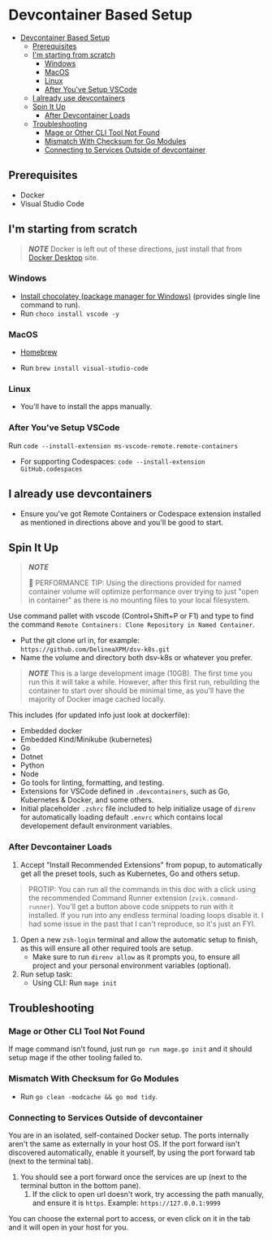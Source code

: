 # Devcontainer Based Setup

- [Devcontainer Based Setup](#devcontainer-based-setup)
  - [Prerequisites](#prerequisites)
  - [I'm starting from scratch](#im-starting-from-scratch)
    - [Windows](#windows)
    - [MacOS](#macos)
    - [Linux](#linux)
    - [After You've Setup VSCode](#after-youve-setup-vscode)
  - [I already use devcontainers](#i-already-use-devcontainers)
  - [Spin It Up](#spin-it-up)
    - [After Devcontainer Loads](#after-devcontainer-loads)
  - [Troubleshooting](#troubleshooting)
    - [Mage or Other CLI Tool Not Found](#mage-or-other-cli-tool-not-found)
    - [Mismatch With Checksum for Go Modules](#mismatch-with-checksum-for-go-modules)
    - [Connecting to Services Outside of devcontainer](#connecting-to-services-outside-of-devcontainer)

## Prerequisites

- Docker
- Visual Studio Code

## I'm starting from scratch

> ***NOTE***
> Docker is left out of these directions, just install that from [Docker Desktop](https://www.docker.com/products/docker-desktop/) site.

### Windows

- [Install chocolatey (package manager for Windows)](https://chocolatey.org/install#individual) (provides single line command to run).
- Run `choco install vscode -y`


### MacOS

- [Homebrew](https://brew.sh/)

- Run `brew install visual-studio-code`

### Linux

- You'll have to install the apps manually.

### After You've Setup VSCode

Run `code --install-extension ms-vscode-remote.remote-containers`

- For supporting Codespaces: `code --install-extension GitHub.codespaces`

## I already use devcontainers



- Ensure you've got Remote Containers or Codespace extension installed as mentioned in directions above and you'll be good to start.



## Spin It Up



> ***NOTE***
>
> 🐎 PERFORMANCE TIP: Using the directions provided for named container volume will optimize performance over trying to just "open in container" as there is no mounting files to your local filesystem.

Use command pallet with vscode (Control+Shift+P or F1) and type to find the command `Remote Containers: Clone Repository in Named Container`.

- Put the git clone url in, for example: `https://github.com/DelineaXPM/dsv-k8s.git`
- Name the volume and directory both dsv-k8s or whatever you prefer.

> ***NOTE***
> This is a large development image (10GB). The first time you run this it will take a while. However, after this first run, rebuilding the container to start over should be minimal time, as you'll have the majority of Docker image cached locally.

This includes (for updated info just look at dockerfile):

- Embedded docker
- Embedded Kind/Minikube (kubernetes)
- Go
- Dotnet
- Python
- Node
- Go tools for linting, formatting, and testing.
- Extensions for VSCode defined in `.devcontainers`, such as Go, Kubernetes & Docker, and some others.
- Initial placeholder `.zshrc` file included to help initialize usage of `direnv` for automatically loading default `.envrc` which contains local developement default environment variables.

### After Devcontainer Loads

1. Accept "Install Recommended Extensions" from popup, to automatically get all the preset tools, such as Kubernetes, Go and others setup.

> PROTIP: You can run all the commands in this doc with a click using the recommended Command Runner extension (`zvik.command-runner`). You'll get a button above code snippets to run with it installed. If you run into any endless terminal loading loops disable it. I had some issue in the past that I can't reproduce, so it's just an FYI.

1. Open a new `zsh-login` terminal and allow the automatic setup to finish, as this will ensure all other required tools are setup.
    - Make sure to run `direnv allow` as it prompts you, to ensure all project and your personal environment variables (optional).
2. Run setup task:
    - Using CLI: Run `mage init`


## Troubleshooting

### Mage or Other CLI Tool Not Found

If mage command isn't found, just run `go run mage.go init` and it should setup mage if the other tooling failed to.


### Mismatch With Checksum for Go Modules

- Run `go clean -modcache && go mod tidy`.

### Connecting to Services Outside of devcontainer

You are in an isolated, self-contained Docker setup.
The ports internally aren't the same as externally in your host OS.
If the port forward isn't discovered automatically, enable it yourself, by using the port forward tab (next to the terminal tab).

1. You should see a port forward once the services are up (next to the terminal button in the bottom pane).
    1. If the click to open url doesn't work, try accessing the path manually, and ensure it is `https`.
    Example: `https://127.0.0.1:9999`

You can choose the external port to access, or even click on it in the tab and it will open in your host for you.

